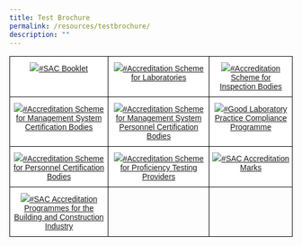 ```yaml
---
title: Test Brochure
permalink: /resources/testbrochure/
description: ""
---
```

<style type="text/css">
.tg  {border-collapse:collapse;border-spacing:0;}
.tg td{border-color:black;border-style:solid;border-width:1px;font-family:Arial, sans-serif;font-size:14px;
  overflow:hidden;padding:10px 5px;word-break:normal;}
.tg th{border-color:black;border-style:solid;border-width:1px;font-family:Arial, sans-serif;font-size:14px;
  font-weight:normal;overflow:hidden;padding:10px 5px;word-break:normal;}
.tg .tg-ogew{background-color:#FFF;color:#484848;text-align:center;vertical-align:top}
.tg .tg-0lax{text-align:left;vertical-align:top}
</style>
<table class="tg">
<thead>
  <tr>
    <th class="tg-ogew"><img src="https://d33wubrfki0l68.cloudfront.net/d3e042dfeed89ee8ab6ebd62597f9e1b282d4bd8/4074e/images/brochures/sac-booklet.jpg"><a href="https://www.sac-accreditation.gov.sg/files/brochures/SAC-Booklet.pdf"><span style="text-decoration:none;color:inherit">#SAC Booklet</span></a></th>
    <th class="tg-ogew"><img src="https://d33wubrfki0l68.cloudfront.net/9a415faf7ad2a6b74430a9d8c525f2b8600d6b14/11397/images/brochures/laboratories.jpg"><a href="https://www.sac-accreditation.gov.sg/files/brochures/SAC-Brochure-Accreditation-Scheme-for-Laboratories.pdf"><span style="text-decoration:none;color:inherit">#Accreditation Scheme for Laboratories</span></a></th>
    <th class="tg-ogew"><img src="https://d33wubrfki0l68.cloudfront.net/567a3955f002452e4547ebec6704081bb5aca84f/c408b/images/brochures/inspection.jpg"><a href="https://www.sac-accreditation.gov.sg/files/brochures/SAC-Brochure-Accreditation-Scheme-for-Inspection-Bodies.pdf"><span style="text-decoration:none;color:inherit">#Accreditation Scheme for Inspection Bodies</span></a></th>
  </tr>
</thead>
<tbody>
  <tr>
    <td class="tg-ogew"><img src="https://d33wubrfki0l68.cloudfront.net/2368f44f119d2c07895e578376958836a47eace0/9e941/images/brochures/certification.jpg"><a href="https://www.sac-accreditation.gov.sg/files/brochures/SAC-Brochure-Accreditation-Scheme-for-Managament-System-Certification-Bodies.pdf"><span style="text-decoration:none;color:inherit">#Accreditation Scheme for Management System Certification Bodies</span></a></td>
    <td class="tg-ogew"><img src="https://d33wubrfki0l68.cloudfront.net/bc991f92814755a4d8484f3de3f5a08c63fbfd19/d5faf/images/brochures/personnel.jpg"><a href="https://www.sac-accreditation.gov.sg/files/brochures/SAC-Brochure-Accreditation-Scheme-for-Product-Certification-Bodies.pdf"><span style="text-decoration:none;color:inherit">#Accreditation Scheme for Management System Personnel Certification Bodies</span></a></td>
    <td class="tg-ogew"><img src="https://d33wubrfki0l68.cloudfront.net/a915b721f8c59e0eefa908a03b3ab457e9c04c0a/83e52/images/brochures/glp.jpg"><a href="https://www.sac-accreditation.gov.sg/files/brochures/SAC-Brochure-Good-Laboratory-Practice-Compliance-Programme.pdf"><span style="text-decoration:none;color:inherit">#Good Laboratory Practice Compliance Programme</span></a></td>
  </tr>
  <tr>
    <td class="tg-ogew"><img src="https://d33wubrfki0l68.cloudfront.net/bc991f92814755a4d8484f3de3f5a08c63fbfd19/d5faf/images/brochures/personnel.jpg"><a href="https://www.sac-accreditation.gov.sg/files/brochures/SAC-Brochure-Accreditation-Scheme-for-Personnel-Certification-Bodies.pdf"><span style="text-decoration:none;color:inherit">#Accreditation Scheme for Personnel Certification Bodies</span></a></td>
    <td class="tg-ogew"><img src="https://d33wubrfki0l68.cloudfront.net/34d3d17164d837b970bffa2ea98edad1a36540ce/bc07f/images/brochures/proficiency.jpg"><a href="https://www.sac-accreditation.gov.sg/files/brochures/SAC-Brochure-Accreditation-Scheme-for-Proficiency-Testing-Providers.pdf"><span style="text-decoration:none;color:inherit">#Accreditation Scheme for Proficiency Testing Providers</span></a></td>
    <td class="tg-ogew"><img src="https://www.sac-accreditation.gov.sg/images/brochures/SAC-Brochures-SAC-Accreditation%20Marks.jpg"><a href="https://www.sac-accreditation.gov.sg/files/brochures/SAC-Brochure-SAC-Accreditation-Mark.pdf"><span style="text-decoration:none;color:inherit">#SAC Accreditation Marks</span></a></td>
  </tr>
  <tr>
    <td class="tg-ogew"><img src="https://d33wubrfki0l68.cloudfront.net/56849558d177589e8c440ef349035eff90f48084/f2099/images/brochures/sac-brochures-building_construction.png"><a href="https://www.sac-accreditation.gov.sg/files/brochures/SAC-Accreditation-Programmes-for-the-Building-and-Construction-Industry.pdf"><span style="text-decoration:none;color:inherit">#SAC Accreditation Programmes for the Building and Construction Industry</span></a></td>
    <td class="tg-0lax"></td>
    <td class="tg-0lax"></td>
  </tr>
</tbody>
</table>